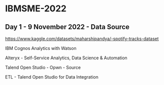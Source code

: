 # IBMSME-2022
## Day 1 - 9 November 2022 - Data Source
https://www.kaggle.com/datasets/maharshipandya/-spotify-tracks-dataset



IBM Cognos Analytics with Watson


Alteryx - Self-Service Analytics, Data Science & Automation 



Talend Open Studio - Opwn - Source 




ETL -  Talend Open Studio for Data Integration
